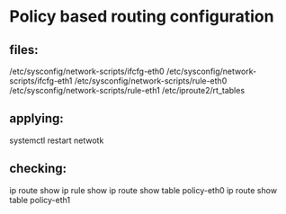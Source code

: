 # Policy based routing configuration

files:
------
/etc/sysconfig/network-scripts/ifcfg-eth0
/etc/sysconfig/network-scripts/ifcfg-eth1
/etc/sysconfig/network-scripts/rule-eth0
/etc/sysconfig/network-scripts/rule-eth1
/etc/iproute2/rt_tables

applying:
---------
systemctl restart netwotk

checking:
---------
ip route show
ip rule show
ip route show table policy-eth0
ip route show table policy-eth1

